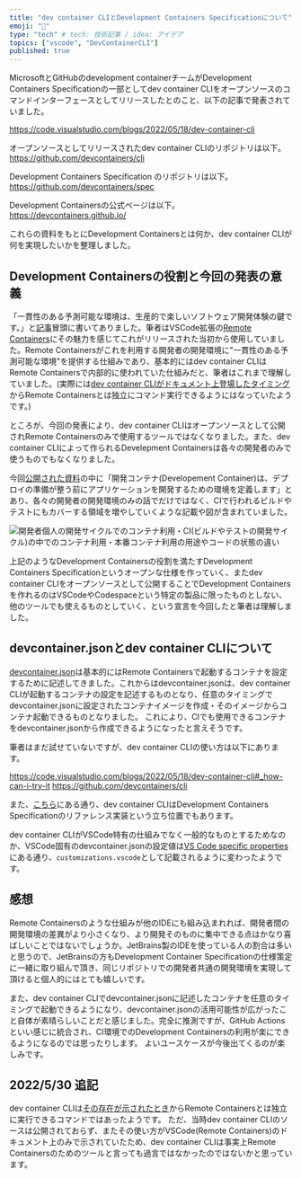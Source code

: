 ```yaml
---
title: "dev container CLIとDevelopment Containers Specificationについて"
emoji: "🕌"
type: "tech" # tech: 技術記事 / idea: アイデア
topics: ["vscode", "DevContainerCLI"]
published: true
---
```


MicrosoftとGitHubのdevelopment containerチームがDevelopment Containers Specificationの一部としてdev container CLIをオープンソースのコマンドインターフェースとしてリリースしたとのこと、以下の記事で発表されていました。

https://code.visualstudio.com/blogs/2022/05/18/dev-container-cli

オープンソースとしてリリースされたdev container CLIのリポジトリは以下。
https://github.com/devcontainers/cli

Development Containers Specification のリポジトリは以下。
https://github.com/devcontainers/spec

Development Containersの公式ページは以下。
https://devcontainers.github.io/

これらの資料をもとにDevelopment Containersとは何か、dev container CLIが何を実現したいかを整理しました。

## Development Containersの役割と今回の発表の意義

「一貫性のある予測可能な環境は、生産的で楽しいソフトウェア開発体験の鍵です。」と[記事](https://code.visualstudio.com/blogs/2022/05/18/dev-container-cli)冒頭に書いてありました。筆者はVSCode拡張の[Remote Containers](https://code.visualstudio.com/docs/remote/containers)にその魅力を感じてこれがリリースされた当初から使用していました。Remote Containersがこれを利用する開発者の開発環境に"一貫性のある予測可能な環境"を提供する仕組みであり、基本的にはdev container CLIはRemote Containersで内部的に使われていた仕組みだと、筆者はこれまで理解していました。(実際には[dev container CLIがドキュメント上登場したタイミング](https://github.com/microsoft/vscode-docs/commit/f756b40098b1e8945ca2e0e830fd1d6d99f6b562)からRemote Containersとは独立にコマンド実行できるようにはなっていたようです。)

ところが、今回の発表により、dev container CLIはオープンソースとして公開されRemote Containersのみで使用するツールではなくなりました。また、dev container CLIによって作られるDevelepment Containersは各々の開発者のみで使うものでもなくなりました。

今回[公開された資料](https://devcontainers.github.io/overview#Development-vs-production)の中に「開発コンテナ(Developement Container)は、デプロイの準備が整う前にアプリケーションを開発するための環境を定義します」とあり、各々の開発者の開発環境のみの話でだけではなく、CIで行われるビルドやテストにもカバーする領域を増やしていくような記載や図が含まれていました。

![開発者個人の開発サイクルでのコンテナ利用・CI(ビルドやテストの開発サイクル)の中でのコンテナ利用・本番コンテナ利用の用途やコードの状態の違い](https://code.visualstudio.com/assets/blogs/2022/05/18/dev-container-stages.png)


上記のようなDevelopment Containersの役割を満たすDevelopment Containers Specificationというオープンな仕様を作っていく、またdev container CLIをオープンソースとして公開することでDevelopment Containersを作れるのはVSCodeやCodespaceという特定の製品に限ったものとしない、他のツールでも使えるものとしていく、という宣言を今回したと筆者は理解しました。

## devcontainer.jsonとdev container CLIについて

[devcontainer.json](https://code.visualstudio.com/docs/remote/devcontainerjson-reference)は基本的にはRemote Containersで起動するコンテナを設定するために記述してきました。これからはdevcontainer.jsonは、dev container CLIが起動するコンテナの設定を記述するものとなり、任意のタイミングでdevcontainer.jsonに設定されたコンテナイメージを作成・そのイメージからコンテナ起動できるものとなりました。
これにより、CIでも使用できるコンテナをdevcontainer.jsonから作成できるようになったと言えそうです。

筆者はまだ試せていないですが、dev container CLIの使い方は以下にあります。

https://code.visualstudio.com/blogs/2022/05/18/dev-container-cli#_how-can-i-try-it
https://github.com/devcontainers/cli

また、[こちら](https://code.visualstudio.com/blogs/2022/05/18/dev-container-cli#_what-is-the-dev-container-cli)にある通り、dev container CLIはDevelopment Containers Specificationのリファレンス実装という立ち位置でもあります。

dev container CLIがVSCode特有の仕組みでなく一般的なものとするためなのか、VSCode固有のdevcontainer.jsonの設定値は[VS Code specific properties](https://code.visualstudio.com/docs/remote/devcontainerjson-reference#_vs-code-specific-properties)にある通り、`customizations.vscode`として記載されるように変わったようです。

## 感想

Remote Containersのような仕組みが他のIDEにも組み込まれれば、開発者間の開発環境の差異がより小さくなり、より開発そのものに集中できる点はかなり喜ばしいことではないでしょうか。JetBrains製のIDEを使っている人の割合は多いと思うので、JetBrainsの方もDevelopment Container Specificationの仕様策定に一緒に取り組んで頂き、同じリポジトリでの開発者共通の開発環境を実現して頂けると個人的にはとても嬉しいです。

また、dev container CLIでdevcontainer.jsonに記述したコンテナを任意のタイミングで起動できるようになり、devcontainer.jsonの活用可能性が広がったこと自体が素晴らしいことだと感じました。完全に推測ですが、GitHub Actionsといい感じに統合され、CI環境でのDevelopment Containersの利用が楽にできるようになるのでは思ったりします。
よいユースケースが今後出てくるのが楽しみです。

## 2022/5/30 追記

dev container CLIは[その存在が示されたとき](https://github.com/microsoft/vscode-docs/commit/f756b40098b1e8945ca2e0e830fd1d6d99f6b562)からRemote Containersとは独立に実行できるコマンドではあったようです。
ただ、当時dev container CLIのソースは公開されておらず、またその使い方がVSCode(Remote Containers)のドキュメント上のみで示されていたため、dev container CLIは事実上Remote Containersのためのツールと言っても過言ではなかったのではないかと思っています。
